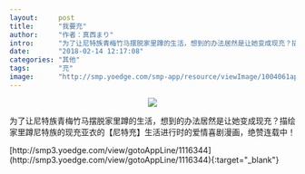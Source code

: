 ```yaml
---
layout:     post
title:      "我要充"
author:     "作者：真西まり"
intro:      "为了让尼特族青梅竹马摆脱家里蹲的生活，想到的办法居然是让她变成现充？描绘家里蹲尼特族的现充亚衣的【尼特充】生活进行时的爱情喜剧漫画，绝赞连载中！"
date:       "2018-02-14 12:17:08"
categories: "其他"
tags:       "充"
image:      "http://smp.yoedge.com/smp-app/resource/viewImage/1004061appline.png"
---
```

<div style="text-align: center">
<p><img src="http://smp.yoedge.com/smp-app/resource/viewImage/1004061appline.png"/></p>
</div>
<p class="post-meta">
<span>为了让尼特族青梅竹马摆脱家里蹲的生活，想到的办法居然是让她变成现充？描绘家里蹲尼特族的现充亚衣的【尼特充】生活进行时的爱情喜剧漫画，绝赞连载中！</span>
</p>
[http://smp3.yoedge.com/view/gotoAppLine/1116344](http://smp3.yoedge.com/view/gotoAppLine/1116344){:target="_blank"}


